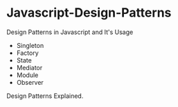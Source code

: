 # Javascript-Design-Patterns
Design Patterns in Javascript and It's Usage

* Singleton
* Factory
* State
* Mediator 
* Module 
* Observer

Design Patterns Explained.
